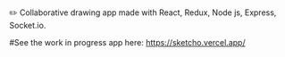 ✏️ Collaborative drawing app made with React, Redux, Node js, Express, Socket.io.

#See the work in progress app here: https://sketcho.vercel.app/ 
